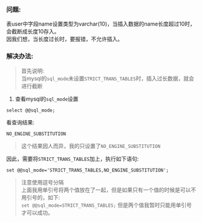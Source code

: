 ### 问题:
表user中字段name设置类型为varchar(10)，当插入数据的name长度超过10时，会截断成长度10存入。  
因我们想，当长度过长时，要报错，不允许插入。  

### 解决办法:
> 首先说明:  
> 当mysql的```sql_mode```未设置```STRICT_TRANS_TABLES```时，插入过长数据，就会进行截断

1. 查看mysql的```sql_mode```设置
```
select @@sql_mode;
```
看查询结果:
```
NO_ENGINE_SUBSTITUTION
```
> 这个结果因人而异，我的只设置了```NO_ENGINE_SUBSTITUTION```  

因此，需要将```STRICT_TRANS_TABLES```加上，执行如下语句:
```
set @@sql_mode='STRICT_TRANS_TABLES,NO_ENGINE_SUBSTITUTION';
```
> 注意使用逗号分隔  
> 上面我用单引号将两个值放在了一起，但是如果只有一个值的时候是可以不用引号的，如下:  
> ```set @@sql_mode=STRICT_TRANS_TABLES;```
> 但是两个值我暂时只能用单引号才可以成功。
